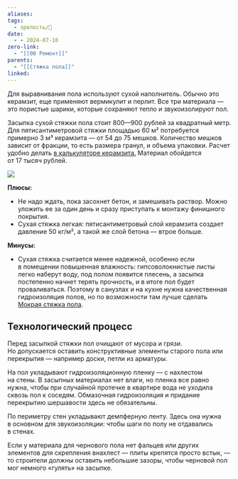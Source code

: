 ```yaml
---
aliases: 
tags:
  - зрелость/🌱
date:
  - - 2024-07-16
zero-link:
  - "[[00 Ремонт]]"
parents:
  - "[[Стяжка пола]]"
linked:
---
```

Для выравнивания пола используют сухой наполнитель. Обычно это керамзит, еще применяют вермикулит и перлит. Все три материала — это пористые шарики, которые сохраняют тепло и звукоизолируют пол.

Засыпка сухой стяжки пола стоит 800—900 рублей за квадратный метр. Для пятисантиметровой стяжки площадью 60 м² потребуется примерно 3 м³ керамзита — от 54 до 75 мешков. Количество мешков зависит от фракции, то есть размера гранул, и объема упаковки. Расчет удобно делать [в калькуляторе керамзита.](https://stroykalkulyator.ru/app/kalkulyatory/raskhod-keramzita/) Материал обойдется от 17 тысяч рублей.

![](Pasted%20image%2020240716091103.png)

**Плюсы:**
- Не надо ждать, пока засохнет бетон, и замешивать раствор. Можно уложить ее за один день и сразу приступать к монтажу финишного покрытия.
- Сухая стяжка легкая: пятисантиметровый слой керамзита создает давление 50 кг/м², а такой же слой бетона — втрое больше.

**Минусы:**
- Сухая стяжка считается менее надежной, особенно если в помещении повышенная влажность: гипсоволокнистые листы легко наберут воду, под полом появится плесень, а засыпка постепенно начнет терять прочность, и в итоге пол будет проваливаться. Поэтому в санузлах и на кухне нужна качественная гидроизоляция полов, но по возможности там лучше сделать [Мокрая стяжка пола](Мокрая%20стяжка%20пола.md).

## Технологический процесс
Перед засыпкой стяжки пол очищают от мусора и грязи. Но допускается оставить конструктивные элементы старого пола или перекрытия — например доски, петли из арматуры.

На пол укладывают гидроизоляционную пленку — с нахлестом на стены. В засыпных материалах нет влаги, но пленка все равно нужна, чтобы при случайной протечке в квартире вода не уходила сквозь пол к соседям. Обмазочная гидроизоляция и придание перекрытию шершавости здесь не обязательны.

По периметру стен укладывают демпферную ленту. Здесь она нужна в основном для звукоизоляции: чтобы шаги по полу не отдавались в стенах.

Если у материала для чернового пола нет фальцев или других элементов для скрепления внахлест — плиты крепятся просто встык, — то строители должны оставить небольшие зазоры, чтобы черновой пол мог немного «гулять» на засыпке.